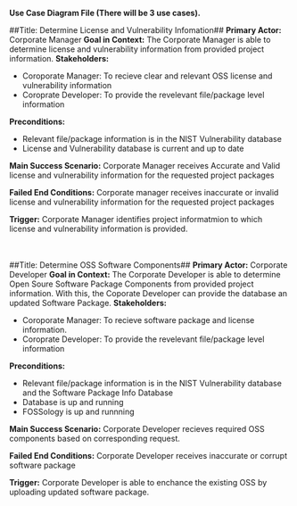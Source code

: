 **Use Case Diagram File (There will be 3 use cases).**

##Title: Determine License and Vulnerability Infomation##
**Primary Actor:** Corporate Manager
**Goal in Context:** The Corporate Manager is able to determine license and vulnerability information from provided project information.
**Stakeholders:**
  - Coroporate Manager: To recieve clear and relevant OSS license and vulnerability information
  - Coroprate Developer: To provide the revelevant file/package level information

**Preconditions:**
  - Relevant file/package information is in the NIST Vulnerability database
  - License and Vulnerability database is current and up to date
  
**Main Success Scenario:** Corporate Manager receives Accurate and Valid license and vulnerability information for the requested project packages

**Failed End Conditions:**  Corporate manager receives inaccurate or invalid license and vulnerability information for the requested project packages

**Trigger:** Corporate Manager identifies project informatmion to which license and vulnerability information is provided.


<br> <br>
##Title: Determine OSS Software Components##
**Primary Actor:** Corporate Developer
**Goal in Context:** The Corporate Developer is able to determine Open Soure Software Package Components from provided project information. With this, the Coporate Developer can provide the database an updated Software Package.
**Stakeholders:**
  - Coroporate Manager: To recieve software package and license information.
  - Coroprate Developer: To provide the revelevant file/package level information

**Preconditions:**
  - Relevant file/package information is in the NIST Vulnerability database and the Software Package Info Database
  - Database is up and running
  - FOSSology is up and runnning
  
**Main Success Scenario:** Corporate Developer recieves required OSS components based on corresponding request.

**Failed End Conditions:** Corporate Developer receives inaccurate or corrupt software package

**Trigger:** Corporate Developer is able to enchance the existing OSS by uploading updated software package.

